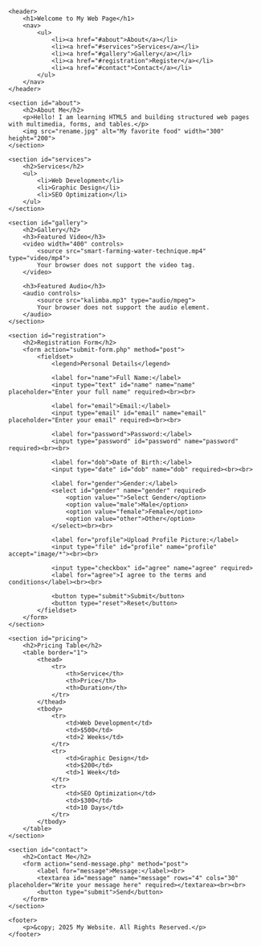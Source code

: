 <!DOCTYPE html>
<html lang="en">
<head>
    <link rel="stylesheet" href="style.css">
    <meta charset="UTF-8">
    <meta name="viewport" content="width=device-width, initial-scale=1.0">
    <title>Multimedia-Rich Webpage</title>
</head>
<body>

    <header>
        <h1>Welcome to My Web Page</h1>
        <nav>
            <ul>
                <li><a href="#about">About</a></li>
                <li><a href="#services">Services</a></li>
                <li><a href="#gallery">Gallery</a></li>
                <li><a href="#registration">Register</a></li>
                <li><a href="#contact">Contact</a></li>
            </ul>
        </nav>
    </header>

    <section id="about">
        <h2>About Me</h2>
        <p>Hello! I am learning HTML5 and building structured web pages with multimedia, forms, and tables.</p>
        <img src="rename.jpg" alt="My favorite food" width="300" height="200">
    </section>

    <section id="services">
        <h2>Services</h2>
        <ul>
            <li>Web Development</li>
            <li>Graphic Design</li>
            <li>SEO Optimization</li>
        </ul>
    </section>

    <section id="gallery">
        <h2>Gallery</h2>
        <h3>Featured Video</h3>
        <video width="400" controls>
            <source src="smart-farming-water-technique.mp4" type="video/mp4">
            Your browser does not support the video tag.
        </video>

        <h3>Featured Audio</h3>
        <audio controls>
            <source src="kalimba.mp3" type="audio/mpeg">
            Your browser does not support the audio element.
        </audio>
    </section>

    <section id="registration">
        <h2>Registration Form</h2>
        <form action="submit-form.php" method="post">
            <fieldset>
                <legend>Personal Details</legend>

                <label for="name">Full Name:</label>
                <input type="text" id="name" name="name" placeholder="Enter your full name" required><br><br>

                <label for="email">Email:</label>
                <input type="email" id="email" name="email" placeholder="Enter your email" required><br><br>

                <label for="password">Password:</label>
                <input type="password" id="password" name="password" required><br><br>

                <label for="dob">Date of Birth:</label>
                <input type="date" id="dob" name="dob" required><br><br>

                <label for="gender">Gender:</label>
                <select id="gender" name="gender" required>
                    <option value="">Select Gender</option>
                    <option value="male">Male</option>
                    <option value="female">Female</option>
                    <option value="other">Other</option>
                </select><br><br>

                <label for="profile">Upload Profile Picture:</label>
                <input type="file" id="profile" name="profile" accept="image/*"><br><br>

                <input type="checkbox" id="agree" name="agree" required>
                <label for="agree">I agree to the terms and conditions</label><br><br>

                <button type="submit">Submit</button>
                <button type="reset">Reset</button>
            </fieldset>
        </form>
    </section>

    <section id="pricing">
        <h2>Pricing Table</h2>
        <table border="1">
            <thead>
                <tr>
                    <th>Service</th>
                    <th>Price</th>
                    <th>Duration</th>
                </tr>
            </thead>
            <tbody>
                <tr>
                    <td>Web Development</td>
                    <td>$500</td>
                    <td>2 Weeks</td>
                </tr>
                <tr>
                    <td>Graphic Design</td>
                    <td>$200</td>
                    <td>1 Week</td>
                </tr>
                <tr>
                    <td>SEO Optimization</td>
                    <td>$300</td>
                    <td>10 Days</td>
                </tr>
            </tbody>
        </table>
    </section>

    <section id="contact">
        <h2>Contact Me</h2>
        <form action="send-message.php" method="post">
            <label for="message">Message:</label><br>
            <textarea id="message" name="message" rows="4" cols="30" placeholder="Write your message here" required></textarea><br><br>
            <button type="submit">Send</button>
        </form>
    </section>

    <footer>
        <p>&copy; 2025 My Website. All Rights Reserved.</p>
    </footer>

</body>
</html>

